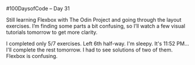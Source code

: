 #100DaysofCode  – Day 31

Still learning Flexbox with The Odin Project and going through the layout exercises.
I’m finding some parts a bit confusing, so I’ll watch a few visual tutorials tomorrow to get more clarity.

I completed only 5/7 exercises. Left 6th half-way. I'm sleepy. It's 11:52 PM... I'll complete the rest tomorrow.
I had to see solutions of two of them. Flexbox is confusing.

